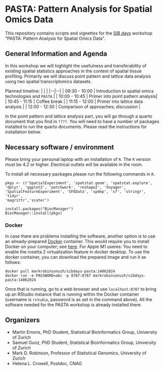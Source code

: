 # PASTA: Pattern Analysis for Spatial Omics Data

This repository contains scripts and vignettes for the [SIB days](https://sibdays.sib.swiss/tutorials-and-workshops) workshop "PASTA: Pattern Analysis for Spatial Omics Data".

## General Information and Agenda

In this workshop we will highlight the usefulness and transferability of existing spatial statistics approaches in the context of spatial tissue profiling. Primarily we will discuss point pattern and lattice data analysis using two spatial transcriptomics datasets.

Planned timeline:
| | |
|--|--|
| 09:30 - 10:00 | Introduction to spatial omics technologies and `PASTA` |
| 10:00 - 10:45 | Primer into point pattern analysis|
| 10:45 - 11:15 | Coffee break |
| 11:15 - 12:00 | Primer into lattice data analysis |
| 12:00 - 12:30 | Comparison of approaches; discussion |


In the point pattern and lattice analysis part, you will go through a quarto document that you find in `????`. You will need to have a number of packages installed to run the quarto documents. Please read the instructions for installation below.

## Necessary software / environment

Please bring your personal laptop with an installation of `R`. The `R` version must be 4.2 or higher. Electrical outlets will be available in the room.

To install all necessary packages please run the following commands in `R`.

```
pkgs <- c('SpatialExperiment', 'spatstat.geom', 'spatstat.explore', 
'dplyr', 'ggplot2', 'patchwork', 'reshape2', 'Voyager', 
'SpatialFeatureExperiment', 'SFEData', 'spdep', 'sf', 'stringr', 'tidyr',
'magrittr','scater')

install.packages("BiocManager")
BiocManager::install(pkgs)
```

### Docker

In case there are problems installing the software, another option is to use an already-prepared [Docker](https://www.docker.com/) container. This would require you to install Docker on your computer; see [here](https://www.docker.com/products/docker-desktop/). For Apple M1 useres: You need to enable the rosetta 2 virtualization feature in docker desktop. To use the docker container, you can download the prepared image and run it as follows:

```
docker pull markrobinsonuzh/sibdays-pasta:14062024
docker run -e PASSWORD=abc -p 8787:8787 markrobinsonuzh/sibdays-pasta:14062024
```

Once that is running, go to a web browser and use `localhost:8787` to bring up an RStudio instance that is running within the Docker container (username is `rstudio`, password is as set in the command above). All the software needed for the PASTA workshop is already installed there.

## Organizers
- Martin Emons, PhD Student, Statistical Bioinformatics Group, University of Zurich
- Samuel Gunz, PhD Student, Statistical Bioinformatics Group, University of Zurich
- Mark D. Robinson, Professor of Statistical Genomics, University of Zurich
- Helena L. Crowell, Postdoc, CNAG
